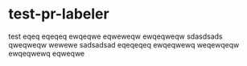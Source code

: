 # test-pr-labeler
test
eqeq
eqeqeq
ewqeqwe
eqweweqw
ewqeqweqw
sdasdsads
qweqweqw
wewewe
sadsadsad
eqeqeqeq
ewqeqwewq
weqewqeqw
ewqeqwewq
eqweqwe
